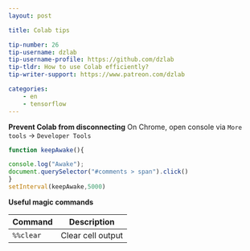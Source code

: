 ```yaml
---
layout: post

title: Colab tips

tip-number: 26
tip-username: dzlab
tip-username-profile: https://github.com/dzlab
tip-tldr: How to use Colab efficiently?
tip-writer-support: https://www.patreon.com/dzlab

categories:
    - en
    - tensorflow
---
```


**Prevent Colab from disconnecting**
On Chrome, open console via `More tools` -> `Developer Tools`
```javascript
function keepAwake(){

console.log("Awake");
document.querySelector("#comments > span").click()
}
setInterval(keepAwake,5000)
```

**Useful magic commands**

| Command | Description |
|---------|-------------|
| `%%clear` | Clear cell output |
